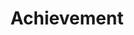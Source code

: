 ---
layout: list
title: Achievement
slug: Achievement
menu: true
order: 2
description: >
  그동안 배운 기술을 복기합니다.
---
